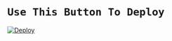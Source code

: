 # `Use This Button To Deploy`

[![Deploy](https://www.herokucdn.com/deploy/button.svg)](https://heroku.com/deploy?template=https://github.com/alien-omega/AlienAlfaBot-MD)
